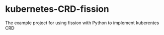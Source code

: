 # kubernetes-CRD-fission
The example project for using fission with Python to implement kuberentes CRD
